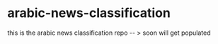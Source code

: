# arabic-news-classification
this is the arabic news classification repo -- > soon will get populated

